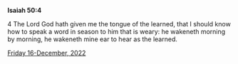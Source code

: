**Isaiah 50:4**

4 The Lord God hath given me the tongue of the learned, that I should know how to speak a word in season to him that is weary: he wakeneth morning by morning, he wakeneth mine ear to hear as the learned.

[Friday 16-December, 2022](https://t.me/s/daily_scripture)
